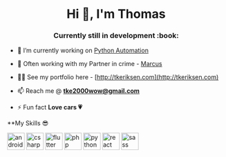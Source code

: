 <h1 align="center">Hi 👋, I'm Thomas</h1>
<h3 align="center">Currently still in development :book:</h3>

- 🔭 I’m currently working on [Python Automation](https://github.com/puff1g/PythonProjects)

- 🤝 Often working with my Partner in crime - [Marcus](https://github.com/marcusmaczewski)

- 👨‍💻 See my portfolio here - [http://tkeriksen.com](http://tkeriksen.com)

- 📫 Reach me @ **tke2000wow@gmail.com**

- ⚡ Fun fact **Love cars 💗**

**My Skills 😎

<p align="left"><img src="https://devicons.github.io/devicon/devicon.git/icons/android/android-original-wordmark.svg" alt="android" width="40" height="40"/> <img src="https://devicons.github.io/devicon/devicon.git/icons/csharp/csharp-original.svg" alt="csharp" width="40" height="40"/> <img src="https://www.vectorlogo.zone/logos/flutterio/flutterio-icon.svg" alt="flutter" width="40" height="40"/> <img src="https://devicons.github.io/devicon/devicon.git/icons/php/php-original.svg" alt="php" width="40" height="40"/> <img src="https://devicons.github.io/devicon/devicon.git/icons/python/python-original.svg" alt="python" width="40" height="40"/> <img src="https://devicons.github.io/devicon/devicon.git/icons/react/react-original-wordmark.svg" alt="react" width="40" height="40"/> <img src="https://devicons.github.io/devicon/devicon.git/icons/sass/sass-original.svg" alt="sass" width="40" height="40"/></p>
